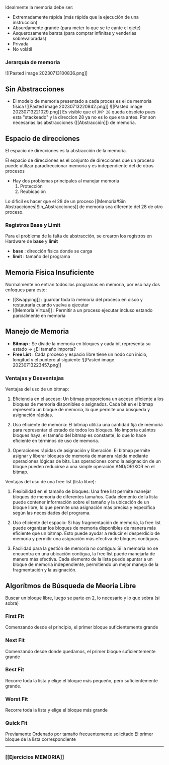 
Idealmente la memoria debe ser:
- Extremadamente rápida (más rápida que la ejecución de una instrucción)
- Absurdamente grande (para meter lo que se te cante el ojete)
- Asquerosamente barata (para comprar infinitas y venderlas sobrevaloradas)
- Privada
- No volátil

### Jerarquía de memoria
![[Pasted image 20230713100836.png]]


## Sin Abstracciones
- El modelo de memoria presentado a cada proces es el de memoria física
![[Pasted image 20230713220942.png]]
![[Pasted image 20230713221029.png]]
Es visible que el `JMP 28` queda obsoleto pues esta "stackeado" y la direccion 28 ya no es lo que era antes. Por son necesarias las abstracciones ([[Abstracción]]) de memoria.

## Espacio de direcciones
El espacio de direcciones es la abstracción de la memoria.

El espacio de direcciones es el conjunto de direcciones que un proceso puede utilizar paradireccionar memoria y es independiente del de otros procesos

- Hay dos problemas principales al manejar memoria 
	1. Protección
	2. Reubicación

Lo dificil es hacer que el 28 de un proceso [[Memoria#Sin Abstracciones|Sin_Abstracciones]] de memoria sea diferente del 28 de otro proceso.

### Registros Base y Limit
Para el problema de la falta de abstracción, se crearon los registros en Hardware de **base** y **limit**
- **base** : dirección física donde se carga
- **limit** : tamaño del programa

## Memoria Física Insuficiente

Normalmente no entran todos los programas en memoria, por eso hay dos enfoques para esto:
- [[Swapping]] : guardar toda la memoria del proceso en disco y restaurarla cuando vuelva a ejecutar
- [[Memoria Virtual]] : Permitir a un proceso ejecutar incluso estando parcialmente en memoria

## Manejo de Memoria

- **Bitmap** : Se divide la memoria en bloques y cada bit representa su estado -> ¿El tamaño importa?
- **Free List** : Cada proceso y espacio libre tiene un nodo con inicio, longitud y el puntero al siguiente
![[Pasted image 20230713223457.png]]
### Ventajas y Desventajas
Ventajas del uso de un bitmap:

1. Eficiencia en el acceso: Un bitmap proporciona un acceso eficiente a los bloques de memoria disponibles o asignados. Cada bit en el bitmap representa un bloque de memoria, lo que permite una búsqueda y asignación rápidas.
    
2. Uso eficiente de memoria: El bitmap utiliza una cantidad fija de memoria para representar el estado de todos los bloques. No importa cuántos bloques haya, el tamaño del bitmap es constante, lo que lo hace eficiente en términos de uso de memoria.
    
3. Operaciones rápidas de asignación y liberación: El bitmap permite asignar y liberar bloques de memoria de manera rápida mediante operaciones lógicas de bits. Las operaciones como la asignación de un bloque pueden reducirse a una simple operación AND/OR/XOR en el bitmap.
    

Ventajas del uso de una free list (lista libre):

1. Flexibilidad en el tamaño de bloques: Una free list permite manejar bloques de memoria de diferentes tamaños. Cada elemento de la lista puede contener información sobre el tamaño y la ubicación de un bloque libre, lo que permite una asignación más precisa y específica según las necesidades del programa.
    
2. Uso eficiente del espacio: Si hay fragmentación de memoria, la free list puede organizar los bloques de memoria disponibles de manera más eficiente que un bitmap. Esto puede ayudar a reducir el desperdicio de memoria y permitir una asignación más efectiva de bloques contiguos.
    
3. Facilidad para la gestión de memoria no contigua: Si la memoria no se encuentra en una ubicación contigua, la free list puede manejarla de manera más efectiva. Cada elemento de la lista puede apuntar a un bloque de memoria independiente, permitiendo un mejor manejo de la fragmentación y la asignación.



## Algorítmos de Búsqueda de Meoria Libre
Buscar un bloque libre, luego se parte en 2, lo necesario y lo que sobra (si sobra)

### First Fit 
Comenzando desde el principio, el primer bloque suficientemente grande

### Next Fit
Comenzando desde donde quedamos, el primer bloque suficientemente grande

### Best Fit
Recorre toda la lista y elige el bloque más pequeño, pero suficientemente grande.

### Worst Fit
Recorre toda la lista y elige el bloque más grande

### Quick Fit
Previamente Ordenado por tamaño frecuentemente solicitado El primer bloque de la lista correspondiente

***

### [[Ejercicios MEMORIA]]
